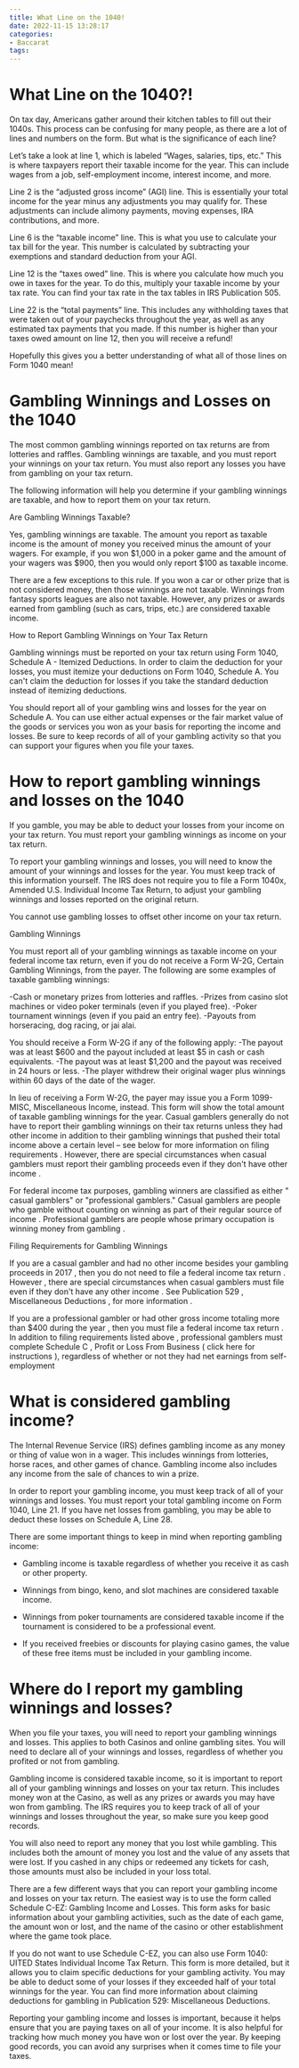 ```yaml
---
title: What Line on the 1040!
date: 2022-11-15 13:28:17
categories:
- Baccarat
tags:
---
```



#  What Line on the 1040?!

On tax day, Americans gather around their kitchen tables to fill out their 1040s. This process can be confusing for many people, as there are a lot of lines and numbers on the form. But what is the significance of each line?

Let’s take a look at line 1, which is labeled “Wages, salaries, tips, etc.” This is where taxpayers report their taxable income for the year. This can include wages from a job, self-employment income, interest income, and more.

Line 2 is the “adjusted gross income” (AGI) line. This is essentially your total income for the year minus any adjustments you may qualify for. These adjustments can include alimony payments, moving expenses, IRA contributions, and more.

Line 6 is the “taxable income” line. This is what you use to calculate your tax bill for the year. This number is calculated by subtracting your exemptions and standard deduction from your AGI.

Line 12 is the “taxes owed” line. This is where you calculate how much you owe in taxes for the year. To do this, multiply your taxable income by your tax rate. You can find your tax rate in the tax tables in IRS Publication 505.

Line 22 is the “total payments” line. This includes any withholding taxes that were taken out of your paychecks throughout the year, as well as any estimated tax payments that you made. If this number is higher than your taxes owed amount on line 12, then you will receive a refund!

Hopefully this gives you a better understanding of what all of those lines on Form 1040 mean!

#  Gambling Winnings and Losses on the 1040

The most common gambling winnings reported on tax returns are from lotteries and raffles. Gambling winnings are taxable, and you must report your winnings on your tax return. You must also report any losses you have from gambling on your tax return.

The following information will help you determine if your gambling winnings are taxable, and how to report them on your tax return.

Are Gambling Winnings Taxable?

Yes, gambling winnings are taxable. The amount you report as taxable income is the amount of money you received minus the amount of your wagers. For example, if you won $1,000 in a poker game and the amount of your wagers was $900, then you would only report $100 as taxable income.

There are a few exceptions to this rule. If you won a car or other prize that is not considered money, then those winnings are not taxable. Winnings from fantasy sports leagues are also not taxable. However, any prizes or awards earned from gambling (such as cars, trips, etc.) are considered taxable income.

How to Report Gambling Winnings on Your Tax Return

Gambling winnings must be reported on your tax return using Form 1040, Schedule A - Itemized Deductions. In order to claim the deduction for your losses, you must itemize your deductions on Form 1040, Schedule A. You can't claim the deduction for losses if you take the standard deduction instead of itemizing deductions.

You should report all of your gambling wins and losses for the year on Schedule A. You can use either actual expenses or the fair market value of the goods or services you won as your basis for reporting the income and losses. Be sure to keep records of all of your gambling activity so that you can support your figures when you file your taxes.

#  How to report gambling winnings and losses on the 1040

If you gamble, you may be able to deduct your losses from your income on your tax return. You must report your gambling winnings as income on your tax return.

To report your gambling winnings and losses, you will need to know the amount of your winnings and losses for the year. You must keep track of this information yourself. The IRS does not require you to file a Form 1040x, Amended U.S. Individual Income Tax Return, to adjust your gambling winnings and losses reported on the original return.

You cannot use gambling losses to offset other income on your tax return.

Gambling Winnings

You must report all of your gambling winnings as taxable income on your federal income tax return, even if you do not receive a Form W-2G, Certain Gambling Winnings, from the payer. The following are some examples of taxable gambling winnings:

-Cash or monetary prizes from lotteries and raffles.
-Prizes from casino slot machines or video poker terminals (even if you played free).
-Poker tournament winnings (even if you paid an entry fee). 
-Payouts from horseracing, dog racing, or jai alai. 


You should receive a Form W-2G if any of the following apply:
-The payout was at least $600 and the payout included at least $5 in cash or cash equivalents. -The payout was at least $1,200 and the payout was received in 24 hours or less. -The player withdrew their original wager plus winnings within 60 days of the date of the wager. 

In lieu of receiving a Form W-2G, the payer may issue you a Form 1099-MISC, Miscellaneous Income, instead. This form will show the total amount of taxable gambling winnings for the year. 
Casual gamblers generally do not have to report their gambling winnings on their tax returns unless they had other income in addition to their gambling winnings that pushed their total income above a certain level – see below for more information on filing requirements . However, there are special circumstances when casual gamblers must report their gambling proceeds even if they don't have other income . 

For federal income tax purposes, gambling winners are classified as either " casual gamblers" or "professional gamblers." Casual gamblers are people who gamble without counting on winning as part of their regular source of income . Professional gamblers are people whose primary occupation is winning money from gambling . 

Filing Requirements for Gambling Winnings 

If you are a casual gambler and had no other income besides your gambling proceeds in 2017 , then you do not need to file a federal income tax return . However , there are special circumstances when casual gamblers must file even if they don't have any other income . See Publication 529 , Miscellaneous Deductions , for more information . 

If you are a professional gambler or had other gross income totaling more than $400 during the year , then you must file a federal income tax return . In addition to filing requirements listed above , professional gamblers must complete Schedule C , Profit or Loss From Business ( click here for instructions ), regardless of whether or not they had net earnings from self-employment

#  What is considered gambling income?

The Internal Revenue Service (IRS) defines gambling income as any money or thing of value won in a wager. This includes winnings from lotteries, horse races, and other games of chance. Gambling income also includes any income from the sale of chances to win a prize.

In order to report your gambling income, you must keep track of all of your winnings and losses. You must report your total gambling income on Form 1040, Line 21. If you have net losses from gambling, you may be able to deduct these losses on Schedule A, Line 28.

There are some important things to keep in mind when reporting gambling income:

- Gambling income is taxable regardless of whether you receive it as cash or other property.

- Winnings from bingo, keno, and slot machines are considered taxable income.

- Winnings from poker tournaments are considered taxable income if the tournament is considered to be a professional event.

- If you received freebies or discounts for playing casino games, the value of these free items must be included in your gambling income.

#  Where do I report my gambling winnings and losses?

When you file your taxes, you will need to report your gambling winnings and losses. This applies to both Casinos and online gambling sites. You will need to declare all of your winnings and losses, regardless of whether you profited or not from gambling.

Gambling income is considered taxable income, so it is important to report all of your gambling winnings and losses on your tax return. This includes money won at the Casino, as well as any prizes or awards you may have won from gambling. The IRS requires you to keep track of all of your winnings and losses throughout the year, so make sure you keep good records.

You will also need to report any money that you lost while gambling. This includes both the amount of money you lost and the value of any assets that were lost. If you cashed in any chips or redeemed any tickets for cash, those amounts must also be included in your loss total.

There are a few different ways that you can report your gambling income and losses on your tax return. The easiest way is to use the form called Schedule C-EZ: Gambling Income and Losses. This form asks for basic information about your gambling activities, such as the date of each game, the amount won or lost, and the name of the casino or other establishment where the game took place.

If you do not want to use Schedule C-EZ, you can also use Form 1040: UITED States Individual Income Tax Return. This form is more detailed, but it allows you to claim specific deductions for your gambling activity. You may be able to deduct some of your losses if they exceeded half of your total winnings for the year. You can find more information about claiming deductions for gambling in Publication 529: Miscellaneous Deductions.

Reporting your gambling income and losses is important, because it helps ensure that you are paying taxes on all of your income. It is also helpful for tracking how much money you have won or lost over the year. By keeping good records, you can avoid any surprises when it comes time to file your taxes.